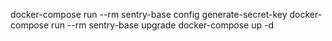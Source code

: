 docker-compose run --rm sentry-base config generate-secret-key
docker-compose run --rm sentry-base upgrade
docker-compose up -d